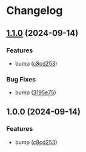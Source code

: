 # Changelog

## [1.1.0](https://github.com/PolusAI/compute/compare/slurm-compute-v1.0.0...slurm-compute-v1.1.0) (2024-09-14)


### Features

* bump ([c8cd253](https://github.com/PolusAI/compute/commit/c8cd253388c3fe363a1f79fea630526bf6faf320))


### Bug Fixes

* bump ([3195e75](https://github.com/PolusAI/compute/commit/3195e75cd8f73c2419ca190ed18df547af7b7866))

## 1.0.0 (2024-09-14)


### Features

* bump ([c8cd253](https://github.com/PolusAI/compute/commit/c8cd253388c3fe363a1f79fea630526bf6faf320))

